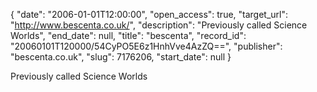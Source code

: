 {
  "date": "2006-01-01T12:00:00", 
  "open_access": true, 
  "target_url": "http://www.bescenta.co.uk/", 
  "description": "Previously called Science Worlds", 
  "end_date": null, 
  "title": "bescenta", 
  "record_id": "20060101T120000/54CyPO5E6z1HnhVve4AzZQ==", 
  "publisher": "bescenta.co.uk", 
  "slug": 7176206, 
  "start_date": null
}

Previously called Science Worlds